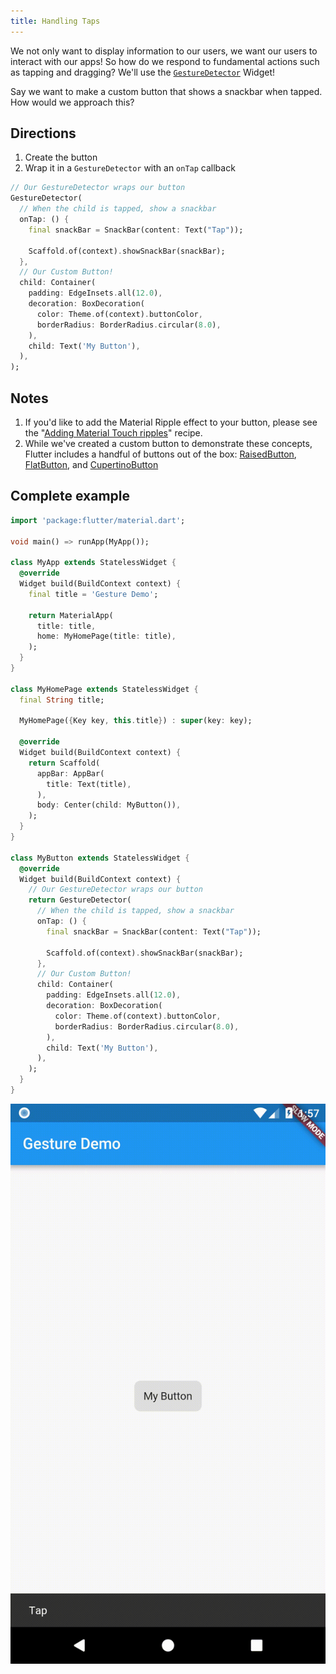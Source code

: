 ```yaml
---
title: Handling Taps
---
```


We not only want to display information to our users, we want our users to
interact with our apps! So how do we respond to fundamental actions such as
tapping and dragging? We'll use the [`GestureDetector`](https://docs.flutter.io/flutter/widgets/GestureDetector-class.html)
Widget!

Say we want to make a custom button that shows a snackbar when tapped. How would
we approach this?

## Directions

  1. Create the button
  2. Wrap it in a `GestureDetector` with an `onTap` callback

<!-- skip -->
```dart
// Our GestureDetector wraps our button
GestureDetector(
  // When the child is tapped, show a snackbar
  onTap: () {
    final snackBar = SnackBar(content: Text("Tap"));

    Scaffold.of(context).showSnackBar(snackBar);
  },
  // Our Custom Button!
  child: Container(
    padding: EdgeInsets.all(12.0),
    decoration: BoxDecoration(
      color: Theme.of(context).buttonColor,
      borderRadius: BorderRadius.circular(8.0),
    ),
    child: Text('My Button'),
  ),
);
```

## Notes

  1. If you'd like to add the Material Ripple effect to your button, please
  see the "[Adding Material Touch ripples](/docs/cookbook/gestures/ripples/)" recipe.
  2. While we've created a custom button to demonstrate these concepts, Flutter
  includes a handful of buttons out of the box: [RaisedButton](https://docs.flutter.io/flutter/material/RaisedButton-class.html),
  [FlatButton](https://docs.flutter.io/flutter/material/FlatButton-class.html),
  and [CupertinoButton](https://docs.flutter.io/flutter/cupertino/CupertinoButton-class.html)


## Complete example

```dart
import 'package:flutter/material.dart';

void main() => runApp(MyApp());

class MyApp extends StatelessWidget {
  @override
  Widget build(BuildContext context) {
    final title = 'Gesture Demo';

    return MaterialApp(
      title: title,
      home: MyHomePage(title: title),
    );
  }
}

class MyHomePage extends StatelessWidget {
  final String title;

  MyHomePage({Key key, this.title}) : super(key: key);

  @override
  Widget build(BuildContext context) {
    return Scaffold(
      appBar: AppBar(
        title: Text(title),
      ),
      body: Center(child: MyButton()),
    );
  }
}

class MyButton extends StatelessWidget {
  @override
  Widget build(BuildContext context) {
    // Our GestureDetector wraps our button
    return GestureDetector(
      // When the child is tapped, show a snackbar
      onTap: () {
        final snackBar = SnackBar(content: Text("Tap"));

        Scaffold.of(context).showSnackBar(snackBar);
      },
      // Our Custom Button!
      child: Container(
        padding: EdgeInsets.all(12.0),
        decoration: BoxDecoration(
          color: Theme.of(context).buttonColor,
          borderRadius: BorderRadius.circular(8.0),
        ),
        child: Text('My Button'),
      ),
    );
  }
}
```

![Handling Taps Demo](/images/cookbook/handling-taps.gif)
